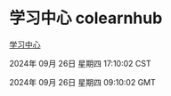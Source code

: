 # 学习中心 colearnhub
[学习中心](http://219.139.198.207:56308/colearnhub/)

2024年 09月 26日 星期四 17:10:02 CST

2024年 09月 26日 星期四 09:10:02 GMT
